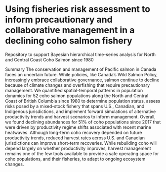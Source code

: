 # Using fisheries risk assessment to inform precautionary and collaborative management in a declining coho salmon fishery

Repository to support Bayesian hierarchical time-series analysis for North and Central Coast Coho Salmon since 1980

Summary
The conservation and management of Pacific salmon in Canada faces an uncertain future. While policies, like Canada’s Wild Salmon Policy, increasingly embrace collaborative governance, salmon continue to decline because of climate changes and overfishing that require precautionary management. We quantified spatial-temporal patterns in population dynamics for 52 coho salmon populations along the North and Central Coast of British Columbia since 1980 to determine population status, assess risks posed by a mixed-stock fishery that spans U.S., Canadian, and Indigenous jurisdictions, and implement forward simulations of alternative productivity trends and harvest scenarios to inform management. Overall, we found declining abundances for 51% of coho populations since 2017 that were driven by productivity regime shifts associated with recent marine heatwaves. Although long-term coho recovery depended on future productivity trends, reduced harvest rates across U.S. and Canadian jurisdictions can improve short-term recoveries. While rebuilding coho will depend largely on whether productivity improves, harvest management remains one of the few tools available to provide a safe operating space for coho populations, and their fisheries, to adapt to ongoing ecosystem changes.
